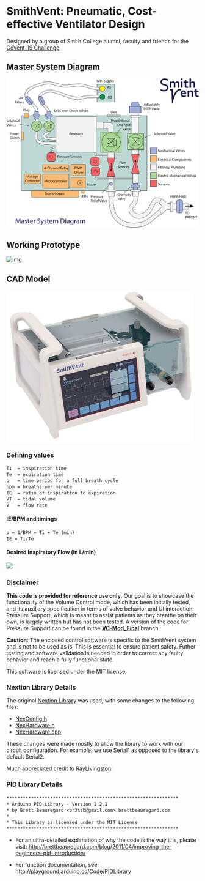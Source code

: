 # SmithVent: Pneumatic, Cost-effective Ventilator Design
Designed by a group of Smith College alumni, faculty and friends for the [CoVent-19 Challenge](https://www.coventchallenge.com/)

## Master System Diagram
![img](images/system-diagram.png)

## Working Prototype
![img](images/screen.png)

## CAD Model
![img](images/angle-left.png)

### Defining values
```
Ti  = inspiration time
Te  = expiration time
p   = time period for a full breath cycle
bpm = breaths per minute
IE  = ratio of inspiration to expiration
VT  = tidal volume
V̇   = flow rate 
```

#### IE/BPM and timings
```
p = 1/BPM = Ti + Te (min)
IE = Ti/Te
```

#### Desired Inspiratory Flow (in L/min)
![](https://bit.ly/3cZxs32)

### Disclaimer 
**This code is provided for reference use only.** Our goal is to showcase the functionality of the Volume Control mode, which has been initially tested, and its auxiliary specification in terms of valve behavior and UI interaction. Pressure Support, which is meant to assist patients as they breathe on their own, is largely written but has not been tested. A version of the code for Pressure Support can be found in the **[VC-Mod_Final](https://github.com/SmithVent2020/circuit-control/tree/VC-Mod_Final)** branch.

**Caution**: The enclosed control software is specific to the SmithVent system and is not to be used as is. This is essential to ensure patient safety. Futher testing and software validation is needed in order to correct any faulty behavior and reach a fully functional state. 

This software is licensed under the MIT license.

### Nextion Library Details
The original [Nextion Library](https://github.com/itead/ITEADLIB_Arduino_Nextion) was used, with some changes to the following files:
- [NexConfig.h](https://github.com/SmithVent2020/circuit-control/blob/master/Nextion/NexConfig.h)
- [NexHardware.h](https://github.com/SmithVent2020/circuit-control/blob/master/Nextion/NexHardware.h)
- [NexHardware.cpp](https://github.com/SmithVent2020/circuit-control/blob/master/Nextion/NexHardware.cpp)

These changes were made mostly to allow the library to work with our circuit configuration. For example, we use Serial1 as opposed to the library's default Serial2.

Much appreciated credit to [RayLivingston](https://forum.arduino.cc/index.php?topic=620821.0)!

### PID Library Details

```
***************************************************************
* Arduino PID Library - Version 1.2.1
* by Brett Beauregard <br3ttb@gmail.com> brettbeauregard.com
*
* This Library is licensed under the MIT License
***************************************************************
 ```
 - For an ultra-detailed explanation of why the code is the way it is, please visit: 
   http://brettbeauregard.com/blog/2011/04/improving-the-beginners-pid-introduction/

 - For function documentation, see:  http://playground.arduino.cc/Code/PIDLibrary

